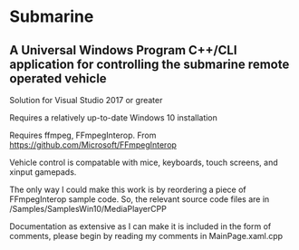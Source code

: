 <h1>Submarine</h1>

<h2>A Universal Windows Program C++/CLI application for controlling the submarine remote operated vehicle</h2>

Solution for Visual Studio 2017 or greater

Requires a relatively up-to-date Windows 10 installation

Requires ffmpeg, FFmpegInterop. From https://github.com/Microsoft/FFmpegInterop

Vehicle control is compatable with mice, keyboards, touch screens, and xinput gamepads.

The only way I could make this work is by reordering a piece of FFmpegInterop sample code.
So, the relevant source code files are in /Samples/SamplesWin10/MediaPlayerCPP

Documentation as extensive as I can make it is included in the form of comments, please begin by reading my comments in MainPage.xaml.cpp
